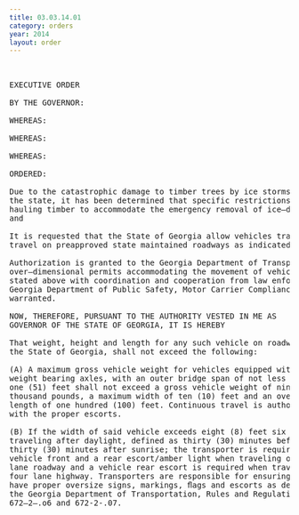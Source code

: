 ```yaml
---
title: 03.03.14.01
category: orders
year: 2014
layout: order
---
```


<pre> 

EXECUTIVE ORDER

BY THE GOVERNOR:

WHEREAS:

WHEREAS:

WHEREAS:

ORDERED:

Due to the catastrophic damage to timber trees by ice storms throughout much of
the state, it has been determined that specific restrictions be lifted on trucks
hauling timber to accommodate the emergency removal of ice—damaged timber;
and

It is requested that the State of Georgia allow vehicles transporting such loads to
travel on preapproved state maintained roadways as indicated by the permit; and

Authorization is granted to the Georgia Department of Transportation to issue
over—dimensional permits accommodating the movement of vehicles and loads as
stated above with coordination and cooperation from law enforcement of the
Georgia Department of Public Safety, Motor Carrier Compliance Division if
warranted.

NOW, THEREFORE, PURSUANT TO THE AUTHORITY VESTED IN ME AS
GOVERNOR OF THE STATE OF GEORGIA, IT IS HEREBY

That weight, height and length for any such vehicle on roadways maintained by
the State of Georgia, shall not exceed the following:

(A) A maximum gross vehicle weight for vehicles equipped with ﬁve (5)
weight bearing axles, with an outer bridge span of not less than fifty-
one (51) feet shall not exceed a gross vehicle weight of ninety—ﬁve (95)
thousand pounds, a maximum width of ten (10) feet and an overall
length of one hundred (100) feet. Continuous travel is authorized;
with the proper escorts.

(B) If the width of said vehicle exceeds eight (8) feet six (6) inches and is
traveling after daylight, defined as thirty (30) minutes before sunset to
thirty (30) minutes after sunrise; the transporter is required to have a
vehicle front and a rear escort/amber light when traveling on a two
lane roadway and a vehicle rear escort is required when traveling on a
four lane highway. Transporters are responsible for ensuring they
have proper oversize signs, markings, ﬂags and escorts as defined in
the Georgia Department of Transportation, Rules and Regulations
672—2—.o6 and 672-2-.07.

</pre>
